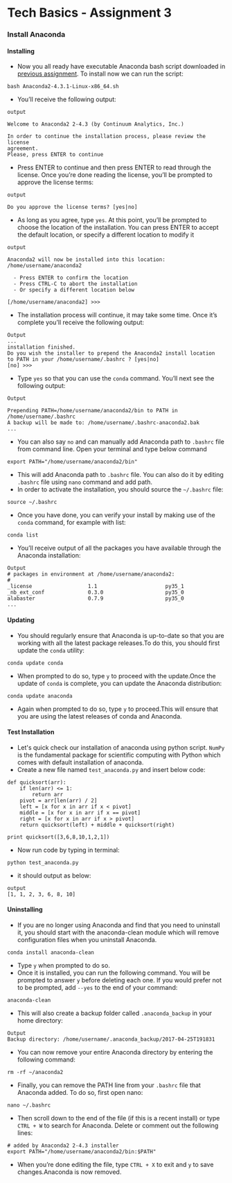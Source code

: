# Tech Basics - Assignment 3

### Install Anaconda

#### Installing 

* Now you all ready have executable Anaconda bash script downloaded in [previous assignment](https://github.com/commit-live-students/fsdse-techbasics-assignment-3/). To install now we can run the script:
```
bash Anaconda2-4.3.1-Linux-x86_64.sh
```
* You’ll receive the following output:
```
output

Welcome to Anaconda2 2-4.3 (by Continuum Analytics, Inc.)

In order to continue the installation process, please review the license
agreement.
Please, press ENTER to continue
```
* Press ENTER to continue and then press ENTER to read through the license. Once you’re done reading the license, you’ll be prompted to approve the license terms:
```
output

Do you approve the license terms? [yes|no]
```
* As long as you agree, type `yes`. At this point, you’ll be prompted to choose the location of the installation. You can press ENTER to accept the default location, or specify a different location to modify it
```
output

Anaconda2 will now be installed into this location:
/home/username/anaconda2

  - Press ENTER to confirm the location
  - Press CTRL-C to abort the installation
  - Or specify a different location below

[/home/username/anaconda2] >>>

```
* The installation process will continue, it may take some time. Once it’s complete you’ll receive the following output:
```
Output
...
installation finished.
Do you wish the installer to prepend the Anaconda2 install location
to PATH in your /home/username/.bashrc ? [yes|no]
[no] >>>
```
* Type `yes` so that you can use the `conda` command. You’ll next see the following output:
```
Output

Prepending PATH=/home/username/anaconda2/bin to PATH in /home/username/.bashrc
A backup will be made to: /home/username/.bashrc-anaconda2.bak
...

```
* You can also say `no` and can manually add Anaconda path to `.bashrc` file from command line. Open your terminal and type below command
```
export PATH="/home/username/anaconda2/bin"
```
* This will add Anaconda path to `.bashrc` file. You can also do it by editing `.bashrc` file using `nano` command and add path.
* In order to activate the installation, you should source the `~/.bashrc` file:
```
source ~/.bashrc
```
* Once you have done, you can verify your install by making use of the `conda` command, for example with list:
```
conda list
```
* You’ll receive output of all the packages you have available through the Anaconda installation:
```
Output
# packages in environment at /home/username/anaconda2:
#
_license                  1.1                      py35_1  
_nb_ext_conf              0.3.0                    py35_0  
alabaster                 0.7.9                    py35_0  
...
```

#### Updating

* You should regularly ensure that Anaconda is up-to-date so that you are working with all the latest package releases.To do this, you should first update the `conda` utility:
```
conda update conda
```
* When prompted to do so, type `y` to proceed with the update.Once the update of `conda` is complete, you can update the Anaconda distribution:
```
conda update anaconda
```
* Again when prompted to do so, type `y` to proceed.This will ensure that you are using the latest releases of conda and Anaconda.

#### Test Installation

* Let's quick check our installation of anaconda using python script. `NumPy` is the fundamental package for scientific computing with Python which comes with default installation of anaconda.
* Create a new file named `test_anaconda.py` and insert below code:
```
def quicksort(arr):
    if len(arr) <= 1:
        return arr
    pivot = arr[len(arr) / 2]
    left = [x for x in arr if x < pivot]
    middle = [x for x in arr if x == pivot]
    right = [x for x in arr if x > pivot]
    return quicksort(left) + middle + quicksort(right)

print quicksort([3,6,8,10,1,2,1])
```
* Now run code by typing in terminal:
```
python test_anaconda.py
```
* it should output as below:
```
output
[1, 1, 2, 3, 6, 8, 10]
```

#### Uninstalling

* If you are no longer using Anaconda and find that you need to uninstall it, you should start with the anaconda-clean module which will remove configuration files when you uninstall Anaconda.
```
conda install anaconda-clean
```
* Type `y` when prompted to do so.
* Once it is installed, you can run the following command. You will be prompted to answer `y` before deleting each one. If you would prefer not to be prompted, add `--yes` to the end of your command:
```
anaconda-clean
```
* This will also create a backup folder called `.anaconda_backup` in your home directory:
```
Output
Backup directory: /home/username/.anaconda_backup/2017-04-25T191831
```
* You can now remove your entire Anaconda directory by entering the following command:
```
rm -rf ~/anaconda2
```
* Finally, you can remove the PATH line from your `.bashrc` file that Anaconda added. To do so, first open nano:
```
nano ~/.bashrc
```
* Then scroll down to the end of the file (if this is a recent install) or type `CTRL + W` to search for Anaconda. Delete or comment out the following lines:
```
# added by Anaconda2 2-4.3 installer
export PATH="/home/username/anaconda2/bin:$PATH"
```
* When you’re done editing the file, type `CTRL + X` to exit and `y` to save changes.Anaconda is now removed.
